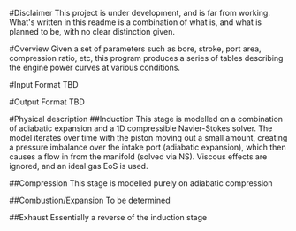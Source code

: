#Disclaimer
This project is under development, and is far from working. What's written in this readme is a combination of what is, and what is planned to be, with no clear distinction given.

#Overview
Given a set of parameters such as bore, stroke, port area, compression ratio, etc, this program produces a series of tables describing the engine power curves at various conditions.

#Input Format
TBD

#Output Format
TBD

#Physical description
##Induction
This stage is modelled on a combination of adiabatic expansion and a 1D compressible Navier-Stokes solver. The model iterates over time with the piston moving out a small amount, creating a pressure imbalance over the intake port (adiabatic expansion), which then causes a flow in from the manifold (solved via NS). Viscous effects are ignored, and an ideal gas EoS is used.

##Compression
This stage is modelled purely on adiabatic compression

##Combustion/Expansion
To be determined

##Exhaust
Essentially a reverse of the induction stage 